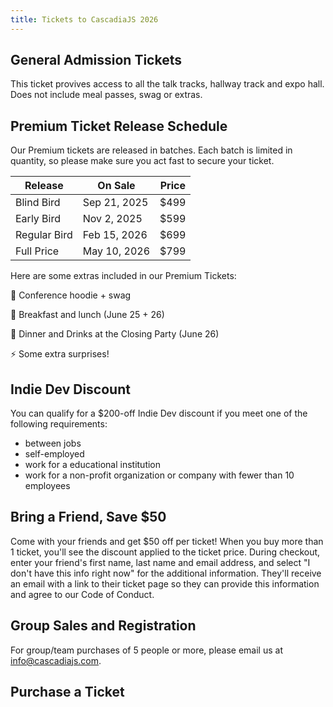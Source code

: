 ```yaml
---
title: Tickets to CascadiaJS 2026
---
```

## General Admission Tickets

This ticket provives access to all the talk tracks, hallway track and expo hall. Does not include meal passes, swag or extras.

## Premium Ticket Release Schedule

Our Premium tickets are released in batches. Each batch is limited in quantity, so please make sure you act fast to secure your ticket.

<table class="styled-table">
    <thead>
    <tr><th>Release</th><th>On Sale</th><th>Price</th></tr>
    </thead>
    <tbody>
    <tr class="active-row"><td>Blind Bird</td><td>Sep 21, 2025</td><td>$499</td></tr>
    <tr><td>Early Bird</td><td>Nov 2, 2025</td><td>$599</td></tr>
    <tr><td>Regular Bird</td><td>Feb 15, 2026</td><td>$699</td></tr>
    <tr><td>Full Price</td><td>May 10, 2026</td><td>$799</td></tr>
    </tbody>
</table>

Here are some extras included in our Premium Tickets:

🎁 Conference hoodie + swag

🌮 Breakfast and lunch (June 25 + 26)

🎉 Dinner and Drinks at the Closing Party (June 26)

⚡️ Some extra surprises!

## Indie Dev Discount

You can qualify for a $200-off Indie Dev discount if you meet one of the following requirements:

* between jobs
* self-employed
* work for a educational institution
* work for a non-profit organization or company with fewer than 10 employees

## Bring a Friend, Save $50

Come with your friends and get $50 off per ticket! When you buy more than 1 ticket, you'll see the discount applied to the ticket price. During checkout, enter your friend's first name, last name and email address, and select "I don't have this info right now" for the additional information. They'll receive an email with a link to their ticket page so they can provide this information and agree to our Code of Conduct.

## Group Sales and Registration

For group/team purchases of 5 people or more, please email us at info@cascadiajs.com. 

## Purchase a Ticket

<div>
    <tito-widget event="event-loop/cascadiajs-2026"></tito-widget>
</div>

<script async src="https://js.tito.io/v2" async>
